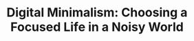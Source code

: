 ---
title: "Digital Minimalism: Choosing a Focused Life in a Noisy World"
description: 'Dalam beberapa tahun terakhir, Cal Newport sering menulis tentang bagaimana menjaga fokus di abad 21 untuk meningkatkan produktivitas. Buku ini ditulis Cal sebagai suksesor dari "Deep Work: Rules for Focused Success in a Distracted World", dan mengajak pembacanya untuk melihat kembali tools seperti social media.'
cover: "images/reading/eat-their-lunch.jpeg"
publishDate: 2019-01-01
authors: "Cal Newport"
categories: ["self-mastery & growth"]
---